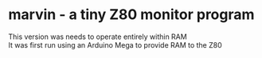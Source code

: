 # marvin - a tiny Z80 monitor program
This version was needs to operate entirely within RAM   
It was first run using an Arduino Mega to provide RAM to the Z80

